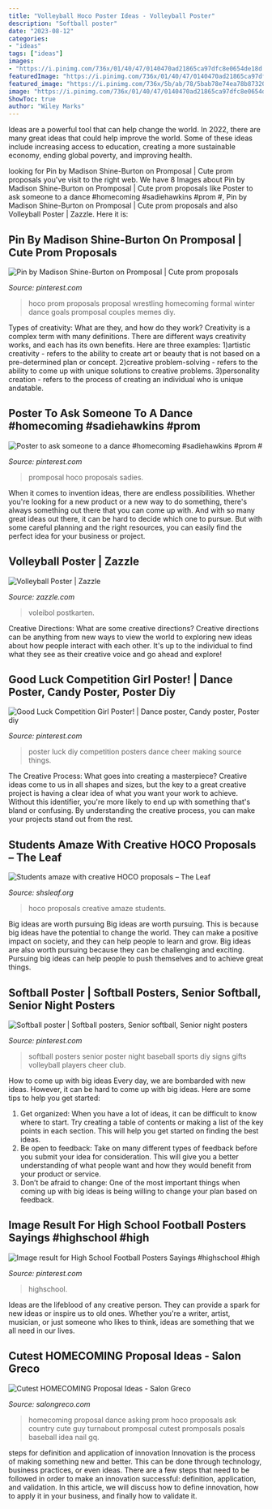 ```yaml
---
title: "Volleyball Hoco Poster Ideas - Volleyball Poster"
description: "Softball poster"
date: "2023-08-12"
categories:
- "ideas"
tags: ["ideas"]
images:
- "https://i.pinimg.com/736x/01/40/47/0140470ad21865ca97dfc8e0654de18d.jpg"
featuredImage: "https://i.pinimg.com/736x/01/40/47/0140470ad21865ca97dfc8e0654de18d.jpg"
featured_image: "https://i.pinimg.com/736x/5b/ab/78/5bab78e74ea78b87320cd225de994a35.jpg"
image: "https://i.pinimg.com/736x/01/40/47/0140470ad21865ca97dfc8e0654de18d.jpg"
ShowToc: true
author: "Wiley Marks"
---
```



Ideas are a powerful tool that can help change the world. In 2022, there are many great ideas that could help improve the world. Some of these ideas include increasing access to education, creating a more sustainable economy, ending global poverty, and improving health.

	

		
looking for Pin by Madison Shine-Burton on Promposal | Cute prom proposals you've visit to the right web. We have 8 Images about Pin by Madison Shine-Burton on Promposal | Cute prom proposals like Poster to ask someone to a dance #homecoming #sadiehawkins #prom #, Pin by Madison Shine-Burton on Promposal | Cute prom proposals and also Volleyball Poster | Zazzle. Here it is:
		
    
## Pin By Madison Shine-Burton On Promposal | Cute Prom Proposals

<img loading=lazy src="https://i.pinimg.com/736x/87/94/5c/87945c33102b81f58bdb4823444ad255.jpg" onerror="this.onerror=null;this.src='https://tse4.mm.bing.net/th?id=OIP.cHcpRWH7nMkp_OIsFfBOfwHaJ3&amp;pid=15.1';" alt="Pin by Madison Shine-Burton on Promposal | Cute prom proposals">

_Source: pinterest.com_

>hoco prom proposals proposal wrestling homecoming formal winter dance goals promposal couples memes diy. 

	

Types of creativity: What are they, and how do they work?
Creativity is a complex term with many definitions. There are different ways creativity works, and each has its own benefits. Here are three examples:
1)artistic creativity - refers to the ability to create art or beauty that is not based on a pre-determined plan or concept.
2)creative problem-solving - refers to the ability to come up with unique solutions to creative problems.
3)personality creation - refers to the process of creating an individual who is unique andatable.

    
## Poster To Ask Someone To A Dance #homecoming #sadiehawkins #prom #

<img loading=lazy src="https://i.pinimg.com/736x/5b/ab/78/5bab78e74ea78b87320cd225de994a35.jpg" onerror="this.onerror=null;this.src='https://tse1.mm.bing.net/th?id=OIP.Yi0J6BCNhF2Csn5tnPEV1QHaNK&amp;pid=15.1';" alt="Poster to ask someone to a dance #homecoming #sadiehawkins #prom #">

_Source: pinterest.com_

>promposal hoco proposals sadies. 

	

When it comes to invention ideas, there are endless possibilities. Whether you're looking for a new product or a new way to do something, there's always something out there that you can come up with. And with so many great ideas out there, it can be hard to decide which one to pursue. But with some careful planning and the right resources, you can easily find the perfect idea for your business or project.

    
## Volleyball Poster | Zazzle

<img loading=lazy src="https://rlv.zcache.com/volleyball_poster-rf45f5c12207140bca427b66969b38b7d_w2j_8byvr_540.jpg" onerror="this.onerror=null;this.src='https://tse4.mm.bing.net/th?id=OIP.k67EfN_uQtRQ4QbkzOIm0QHaHa&amp;pid=15.1';" alt="Volleyball Poster | Zazzle">

_Source: zazzle.com_

>voleibol postkarten. 

	

Creative Directions: What are some creative directions?
Creative directions can be anything from new ways to view the world to exploring new ideas about how people interact with each other. It's up to the individual to find what they see as their creative voice and go ahead and explore!

    
## Good Luck Competition Girl Poster! | Dance Poster, Candy Poster, Poster Diy

<img loading=lazy src="https://i.pinimg.com/736x/bf/16/03/bf160344cec59a0f974fa8437eae3a85--girl-posters-good-luck.jpg" onerror="this.onerror=null;this.src='https://tse2.mm.bing.net/th?id=OIP.bqqnrAB4LycKVW4ef9FaoQHaNK&amp;pid=15.1';" alt="Good Luck Competition Girl Poster! | Dance poster, Candy poster, Poster diy">

_Source: pinterest.com_

>poster luck diy competition posters dance cheer making source things. 

	

The Creative Process: What goes into creating a masterpiece?
Creative ideas come to us in all shapes and sizes, but the key to a great creative project is having a clear idea of what you want your work to achieve. Without this identifier, you're more likely to end up with something that's bland or confusing. By understanding the creative process, you can make your projects stand out from the rest.

    
## Students Amaze With Creative HOCO Proposals – The Leaf

<img loading=lazy src="https://shsleaf.org/wp-content/uploads/2017/09/1-couple-506x900.jpg" onerror="this.onerror=null;this.src='https://tse2.mm.bing.net/th?id=OIP.NEf1w4S3GMocW9TCh7cUQAHaNL&amp;pid=15.1';" alt="Students amaze with creative HOCO proposals – The Leaf">

_Source: shsleaf.org_

>hoco proposals creative amaze students. 

	

Big ideas are worth pursuing
Big ideas are worth pursuing. This is because big ideas have the potential to change the world. They can make a positive impact on society, and they can help people to learn and grow. Big ideas are also worth pursuing because they can be challenging and exciting. Pursuing big ideas can help people to push themselves and to achieve great things.

    
## Softball Poster | Softball Posters, Senior Softball, Senior Night Posters

<img loading=lazy src="https://i.pinimg.com/736x/17/1f/7b/171f7bfb95aecc47950a98670e2ebe02--softball-posters-ideas-baseball-posters-diy.jpg" onerror="this.onerror=null;this.src='https://tse4.mm.bing.net/th?id=OIP.cRAaYSgQkTH6ZydzAD9rUAHaFj&amp;pid=15.1';" alt="Softball poster | Softball posters, Senior softball, Senior night posters">

_Source: pinterest.com_

>softball posters senior poster night baseball sports diy signs gifts volleyball players cheer club. 

	

How to come up with big ideas
Every day, we are bombarded with new ideas. However, it can be hard to come up with big ideas. Here are some tips to help you get started: 
1. Get organized: When you have a lot of ideas, it can be difficult to know where to start. Try creating a table of contents or making a list of the key points in each section. This will help you get started on finding the best ideas. 
2. Be open to feedback: Take on many different types of feedback before you submit your idea for consideration. This will give you a better understanding of what people want and how they would benefit from your product or service. 
3. Don’t be afraid to change: One of the most important things when coming up with big ideas is being willing to change your plan based on feedback.

    
## Image Result For High School Football Posters Sayings #highschool #high

<img loading=lazy src="https://i.pinimg.com/736x/01/40/47/0140470ad21865ca97dfc8e0654de18d.jpg" onerror="this.onerror=null;this.src='https://tse3.mm.bing.net/th?id=OIP.leM5N9bX4b6cxSdpA4XPgAHaJ4&amp;pid=15.1';" alt="Image result for High School Football Posters Sayings #highschool #high">

_Source: pinterest.com_

>highschool. 

	

Ideas are the lifeblood of any creative person. They can provide a spark for new ideas or inspire us to old ones. Whether you're a writer, artist, musician, or just someone who likes to think, ideas are something that we all need in our lives.

    
## Cutest HOMECOMING Proposal Ideas - Salon Greco

<img loading=lazy src="http://salongreco.com/wp-content/uploads/2017/08/8ee739237aff972cf8d3253f11ca7e6d-country-prom-proposal-dance-proposal.jpg" onerror="this.onerror=null;this.src='https://tse4.mm.bing.net/th?id=OIP.ZRz7bMHq8SobMdvQFjCMBgHaJ4&amp;pid=15.1';" alt="Cutest HOMECOMING Proposal Ideas - Salon Greco">

_Source: salongreco.com_

>homecoming proposal dance asking prom hoco proposals ask country cute guy turnabout promposal cutest promposals posals baseball idea nail gq. 

	

steps for definition and application of innovation
Innovation is the process of making something new and better. This can be done through technology, business practices, or even ideas. There are a few steps that need to be followed in order to make an innovation successful: definition, application, and validation. In this article, we will discuss how to define innovation, how to apply it in your business, and finally how to validate it.

